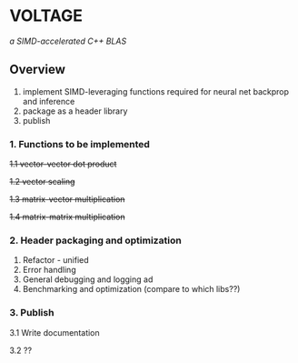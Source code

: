 # VOLTAGE 
*a SIMD-accelerated C++ BLAS*

## Overview
1. implement SIMD-leveraging functions required for neural net backprop and inference
2. package as a header library
3. publish

###  1. Functions to be implemented

~~1.1 vector-vector dot product~~

~~1.2 vector scaling~~

~~1.3 matrix-vector multiplication~~

~~1.4 matrix-matrix multiplication~~

### 2. Header packaging and optimization

1. Refactor - unified
2. Error handling
3. General debugging and logging ad
4. Benchmarking and optimization (compare to which libs??)

### 3. Publish

3.1 Write documentation

3.2 ??
